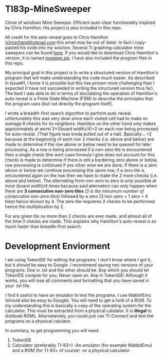 # TI83p-MineSweeper
Clone of windows Mine Sweeper. Efficient auto-clear functionality inspired by Chris Hamilton. His project is also included in this repo.

All credit for the auto-reveal goes to Chris Hamilton (chrisrham@hotmail.com this email may be out of date). In fact I copy-pasted his code into my solution.
Several TI graphing calculator mine sweepers can be found [here](http://www.ticalc.org/pub/83/basic/games/puzzle/minesweeper/).
If you would like to download Chris Hamilton's version, it is named [msweep.zip](http://www.ticalc.org/pub/83/basic/games/puzzle/minesweeper/msweep.zip). I have also included the program files in this repo.

My principal goal in this project is to write a structured version of Hamilton's program that will make understanding the code much easier. As described in Issue#1, I know it is possible but this has proven more challenging than I expected (I have not succeeded in writing the structured version thus far). The best I was able to do in terms of elucidating the operation of Hamilton's auto-reveal is a Finite State Machine (FSM) to describe the principles that the program uses (but not directly the program itself).

I wrote a breadth-first search algorithm to perform auto-reveal. unfortunately this was very slow since each visited cell had to make on average 8 checks for its neighbors. Hamilton on the other hand only makes approximately at worst 2\*((board width)/4)+2 on each _row_ being processed for auto-reveal. (That figure was kinda pulled out of a hat). Basically... +2 because at the beginning of each row 2 checks (i.e. above and below) are made to determine if the row above or below need to be queued for later processing. As a row is being processed if a non-zero tile is encountered then a single check (the wort-case formula I give does not account for this check) is made to determine if there is still a bordering zero above or below, row processing is continued if yes other wise we are done. If there is a zero _above or below_ we continue processing this same row, if a zero tile is encountered again on the row then we have to make the 2 more checks (i.e. above and below). The alternating from non-zero to zero is only possible at most (board width)/4 times because said alternation can only happen when there are **3 consecutive non-zero tiles** (_3 is the minumum number of consecutive non-zero tiles_) followed by a zero (3 non-zero + 1 zero = 4 tiles) hence divison by 4. The zero tile requieres 2 checks to be performed hence the multiplication by 2. 

For any given tile no more than 2 checks are ever made, and almost all of the time 0 checks are made. This explains why Hamilton's auto-reveal is _so_ much faster than breadth-first search.

# Development Enviorment
I am using TokenIDE for editing the programs. I don't know where I got it, but it should be easy to Google. I recommend saving two versions of your programs. One in .txt and the other should be .8xp which you should let TokenIDE compile for you. Never open an .8xp in TokenIDE! Although it works, you will lose all comments and formatting that you have saved in your .txt file.

I find it useful to have an emulator to test the programs. I use WabbitEmu (should also be easy to Google). You will need to get a hold of a ROM. To my understanding this is basically a copy of the operating system for the calculator. This must be extracted from a physical calulator. It is **illegal** to distibute ROMs. Alternataively, you could just use TI-Connect and test the programs on a physical calulator.

In summary, to get programming you will need:
1. TokenIDE
2. Calculator (preferably TI-83+)
  -An emulator (for example WabbitEmu) and a ROM (for TI-83+ of course)
  -or a physical calculator

